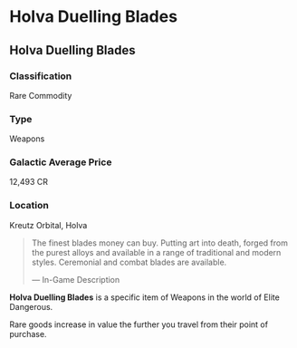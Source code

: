 # Holva Duelling Blades
## Holva Duelling Blades

### Classification

Rare Commodity

### Type

Weapons

### Galactic Average Price

12,493 CR

### Location

Kreutz Orbital, Holva

> 
> 
> The finest blades money can buy. Putting art into death, forged from the purest alloys and available in a range of traditional and modern styles. Ceremonial and combat blades are available.
> 
> 
> — In-Game Description
> 

**Holva Duelling Blades** is a specific item of Weapons in the world of Elite Dangerous.

Rare goods increase in value the further you travel from their point of purchase.
